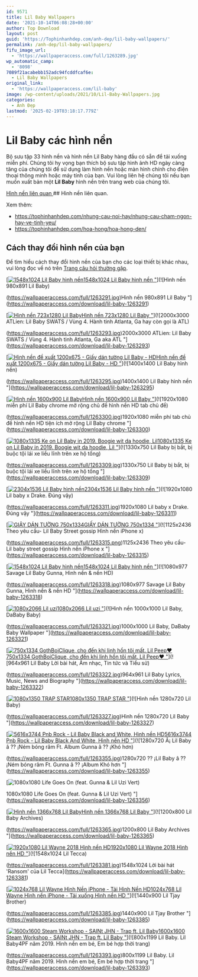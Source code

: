 ```yaml
---
id: 9571
title: Lil Baby Wallpapers
date: '2021-10-14T06:08:28+00:00'
author: Top Download
layout: post
guid: 'https://Tophinhanhdep.com/anh-dep/lil-baby-wallpapers/'
permalink: /anh-dep/lil-baby-wallpapers/
fifu_image_url:
  - 'https://wallpaperaccess.com/full/1263289.jpg'
wp_automatic_camp:
  - '8098'
7089f21acabebb152adc94fcddfcaf6e:
  - Lil Baby Wallpapers
original_link:
  - 'https://wallpaperaccess.com/lil-baby'
image: /wp-content/uploads/2021/10/Lil-Baby-Wallpapers.jpg
categories:
  - Ảnh Đẹp
lastmod: '2025-02-19T03:18:17.779Z'
---
```

# Lil Baby các hình nền

Bộ sưu tập 33 hình nền và hình nền Lil Baby hàng đầu có sẵn để tải xuống miễn phí. Chúng tôi hy vọng bạn thích bộ sưu tập hình ảnh HD ngày càng tăng của chúng tôi để sử dụng làm hình nền hoặc màn hình chính cho điện thoại thông minh hoặc máy tính của bạn. Vui lòng liên hệ chúng tôi nếu bạn muốn xuất bản một **Lil Baby** hình nền trên trang web của chúng tôi.

[Hình nền liên quan ](#related) ## Hình nền liên quan.

   
 Xem thêm:

   
- <https://tophinhanhdep.com/nhung-cau-noi-hay/nhung-cau-cham-ngon-hay-ve-tinh-yeu/>
- <https://tophinhanhdep.com/hoa-hong/hoa-hong-den/>

## Cách thay đổi hình nền của bạn

Để tìm hiểu cách thay đổi hình nền của bạn cho các loại thiết bị khác nhau, vui lòng đọc về nó trên [Trang câu hỏi thường gặp](https://tophinhanhdep.com/faq/).

  
[[![1548x1024 Lil Baby hình nền](https://wallpaperaccess.com/full/1263289.jpg)1548x1024 Lil Baby hình nền "](https://wallpaperaccess.com/download/lil-baby-1263289)](![Hình nền 980x891 Lil Baby)

(https://wallpaperaccess.com/full/1263291.jpg)Hình nền 980x891 Lil Baby "](https://wallpaperaccess.com/download/lil-baby-1263291)

[[![Hình nền 723x1280 Lil Baby](https://wallpaperaccess.com/full/1263292.jpg)Hình nền 723x1280 Lil Baby "](https://wallpaperaccess.com/download/lil-baby-1263292)](![2000x3000 ATLien: Lil Baby SWATS / Vùng 4. Hành tinh Atlanta, Ga hay còn gọi là ATL)

(https://wallpaperaccess.com/full/1263293.jpg)2000x3000 ATLien: Lil Baby SWATS / Vùng 4. Hành tinh Atlanta, Ga aka ATL "](https://wallpaperaccess.com/download/lil-baby-1263293)

[[![Hình nền đề xuất 1200x675 - Giấy dán tường Lil Baby - HD](https://wallpaperaccess.com/full/1263294.jpg)Hình nền đề xuất 1200x675 - Giấy dán tường Lil Baby - HD "](https://wallpaperaccess.com/download/lil-baby-1263294)](![1400x1400 Lil Baby hình nền)

(https://wallpaperaccess.com/full/1263295.jpg)1400x1400 Lil Baby hình nền "](https://wallpaperaccess.com/download/lil-baby-1263295)

[[![Hình nền 1600x900 Lil Baby](https://wallpaperaccess.com/full/1263298.jpg)Hình nền 1600x900 Lil Baby "](https://wallpaperaccess.com/download/lil-baby-1263298)](![1920x1080 miễn phí Lil Baby chrome mở rộng chủ đề hình nền HD tab chủ đề)

(https://wallpaperaccess.com/full/1263300.jpg)1920x1080 miễn phí tab chủ đề hình nền HD tiện ích mở rộng Lil Baby chrome "](https://wallpaperaccess.com/download/lil-baby-1263300)

[[![1080x1335 Ke on Lil Baby in 2019. Boogie wit da hoodie, Lil](https://wallpaperaccess.com/full/1263306.jpg)1080x1335 Ke on Lil Baby in 2019. Boogie wit da hoodie, Lil "](https://wallpaperaccess.com/download/lil-baby-1263306)](![1330x750 Lil Baby bị bắt, bị buộc tội lái xe liều lĩnh trên xe hộ tống)

(https://wallpaperaccess.com/full/1263309.jpg)1330x750 Lil Baby bị bắt, bị buộc tội lái xe liều lĩnh trên xe hộ tống "](https://wallpaperaccess.com/download/lil-baby-1263309)

[[![2304x1536 Lil Baby hình nền](https://wallpaperaccess.com/full/1263310.jpg)2304x1536 Lil Baby hình nền "](https://wallpaperaccess.com/download/lil-baby-1263310)](![1920x1080 Lil baby x Drake.  Đúng vậy)

(https://wallpaperaccess.com/full/1263311.jpg)1920x1080 Lil baby x Drake. Đúng vậy "](https://wallpaperaccess.com/download/lil-baby-1263311)

[[![GIẤY DÁN TƯỜNG 750x1334](https://wallpaperaccess.com/full/1263314.png)GIẤY DÁN TƯỜNG 750x1334 "](https://wallpaperaccess.com/download/lil-baby-1263314)](![1125x2436 Theo yêu cầu- Lil Baby Street gossip Hình nền iPhone x)

(https://wallpaperaccess.com/full/1263315.png)1125x2436 Theo yêu cầu- Lil baby street gossip Hình nền iPhone x "](https://wallpaperaccess.com/download/lil-baby-1263315)

[[![1548x1024 Lil Baby hình nền](https://wallpaperaccess.com/full/1263317.jpg)1548x1024 Lil Baby hình nền "](https://wallpaperaccess.com/download/lil-baby-1263317)](![1080x977 Savage Lil Baby Gunna, Hình nền & nền HD)

(https://wallpaperaccess.com/full/1263318.jpg)1080x977 Savage Lil Baby Gunna, Hình nền &amp; nền HD "](https://wallpaperaccess.com/download/lil-baby-1263318)

[[![1080x2066 Lil uzi](https://wallpaperaccess.com/full/1263319.jpg)1080x2066 Lil uzi "](https://wallpaperaccess.com/download/lil-baby-1263319)](![Hình nền 1000x1000 Lil Baby, DaBaby Baby)

(https://wallpaperaccess.com/full/1263321.jpg)1000x1000 Lil Baby, DaBaby Baby Wallpaper "](https://wallpaperaccess.com/download/lil-baby-1263321)

[[![750x1334 GothBoiClique, cho đến khi linh hồn tôi mất.  Lil Peep❤](https://wallpaperaccess.com/full/48588.png)750x1334 GothBoiClique, cho đến khi linh hồn tôi mất. Lil Peep❤ "](https://wallpaperaccess.com/download/lil-baby-48588)](![964x961 Lil Baby Lời bài hát, Âm nhạc, Tin tức và Tiểu sử)

(https://wallpaperaccess.com/full/1263322.jpg)964x961 Lil Baby Lyrics, Music, News and Biography "](https://wallpaperaccess.com/download/lil-baby-1263322)

[[![1080x1350 TRAP STAR](https://wallpaperaccess.com/full/1263323.jpg)1080x1350 TRAP STAR "](https://wallpaperaccess.com/download/lil-baby-1263323)](![Hình nền 1280x720 Lil Baby)

(https://wallpaperaccess.com/full/1263327.jpg)Hình nền 1280x720 Lil Baby "](https://wallpaperaccess.com/download/lil-baby-1263327)

[[![5616x3744 Pnb Rock - Lil Baby Black and White, Hình nền HD](https://wallpaperaccess.com/full/1263339.jpg)5616x3744 Pnb Rock - Lil Baby Black And White, Hình nền HD "](https://wallpaperaccess.com/download/lil-baby-1263339)](![1280x720 Â¡ Lil Baby â ?? ¡Ném bóng râm Ft.  Album Gunna â ?? ¡Khó hơn)

(https://wallpaperaccess.com/full/1263355.jpg)1280x720 ?? ¡Lil Baby â ?? ¡Ném bóng râm Ft. Gunna â ?? ¡Album Khó hơn "](https://wallpaperaccess.com/download/lil-baby-1263355)

[![1080x1080 Life Goes On (feat. Gunna & Lil Uzi Vert)](https://wallpaperaccess.com/full/1263356.jpg)

1080x1080 Life Goes On (feat. Gunna &amp; Lil Uzi Vert) "](https://wallpaperaccess.com/download/lil-baby-1263356)

[[![Hình nền 1366x768 Lil Baby](https://wallpaperaccess.com/full/1263361.png)Hình nền 1366x768 Lil Baby "](https://wallpaperaccess.com/download/lil-baby-1263361)](![1200x800 Lil Baby Archives)

(https://wallpaperaccess.com/full/1263365.jpg)1200x800 Lil Baby Archives "](https://wallpaperaccess.com/download/lil-baby-1263365)

[[![1920x1080 Lil Wayne 2018 Hình nền HD](https://wallpaperaccess.com/full/1263369.jpg)1920x1080 Lil Wayne 2018 Hình nền HD "](https://wallpaperaccess.com/download/lil-baby-1263369)](![1548x1024 Lil Tecca)

(https://wallpaperaccess.com/full/1263381.jpg)1548x1024 Lời bài hát 'Ransom' của Lil Tecca](https://wallpaperaccess.com/download/lil-baby-1263381)

[[![1024x768 Lil Wayne Hình Nền iPhone - Tải Hình Nền HD](https://wallpaperaccess.com/full/1263383.jpg)1024x768 Lil Wayne Hình nền iPhone - Tải xuống Hình nền HD "](https://wallpaperaccess.com/download/lil-baby-1263383)](![1440x900 Lil Tjay Brother)

(https://wallpaperaccess.com/full/1263385.jpg)1440x900 Lil Tjay Brother "](https://wallpaperaccess.com/download/lil-baby-1263385)

[[![1600x1600 Steam Workshop - SAINt JHN - Trap ft. Lil Baby](https://wallpaperaccess.com/full/1263391.jpg)1600x1600 Steam Workshop - SAINt JHN - Trap ft. Lil Baby "](https://wallpaperaccess.com/download/lil-baby-1263391)](![800x1199 Lil Baby.  Lil Baby4PF năm 2019. Hình nền em bé, Em bé hợp thời trang)

(https://wallpaperaccess.com/full/1263393.jpg)800x1199 Lil Baby. Lil Baby4PF năm 2019. Hình nền em bé, Em bé hợp thời trang "](https://wallpaperaccess.com/download/lil-baby-1263393)
